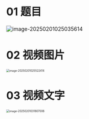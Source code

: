 # 01 题目

![image-20250201025035614](https://cvp.oss-cn-shanghai.aliyuncs.com/202502010250751.png)

# 02 视频图片

<img src="https://cvp.oss-cn-shanghai.aliyuncs.com/202502010255532.png" alt="image-20250201025522414" style="zoom:50%;" />



# 03 视频文字

<img src="https://cvp.oss-cn-shanghai.aliyuncs.com/202502010318212.png" alt="image-20250201031807006" style="zoom:50%;" />